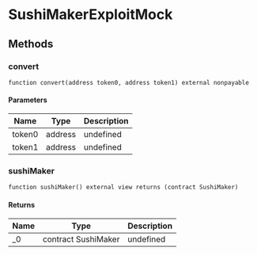 # SushiMakerExploitMock









## Methods

### convert

```solidity
function convert(address token0, address token1) external nonpayable
```





#### Parameters

| Name | Type | Description |
|---|---|---|
| token0 | address | undefined |
| token1 | address | undefined |

### sushiMaker

```solidity
function sushiMaker() external view returns (contract SushiMaker)
```






#### Returns

| Name | Type | Description |
|---|---|---|
| _0 | contract SushiMaker | undefined |




